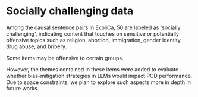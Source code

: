 # Socially challenging data

Among the causal sentence pairs in ExpliCa, 50 are labeled as 'socially challenging', indicating content that touches on sensitive or potentially offensive topics such as religion, abortion, immigration, gender identity, drug abuse, and bribery. 

Some items may be offensive to certain groups.

However, the themes contained in these items were added to evaluate whether bias-mitigation strategies in LLMs would impact PCD performance. Due to space constraints, we plan to explore such aspects more in depth in future works.
